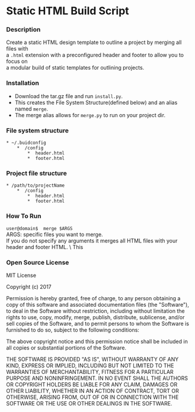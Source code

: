 # Static HTML Build Script

### Description
Create a  static HTML design template to outline a project by merging all files with \
a `.html` extension  with a preconfigured header and footer to allow you to focus on \
 a modular build of static templates for outlining projects.

### Installation
* Download the tar.gz file and run `install.py`.
* This creates the File System Structure(defined below) and an alias named `merge`.
* The merge alias allows for `merge.py` to run on your project dir.

### File system structure
```
* ~/.buidconfig
    *  /config
        *  header.html
        *  footer.html
```
### Project file structure
```
* /path/to/projectName
    *  /config
        *  header.html
        *  footer.html

```
### How To Run
`user@domain$  merge $ARGS`\
ARGS: specific files you want to merge. \
If you do not specify any arguments it merges all HTML files with your header and footer HTML. \ 
This 

### Open Source License
MIT License

Copyright (c) 2017 

Permission is hereby granted, free of charge, to any person obtaining a copy
of this software and associated documentation files (the "Software"), to deal
in the Software without restriction, including without limitation the rights
to use, copy, modify, merge, publish, distribute, sublicense, and/or sell
copies of the Software, and to permit persons to whom the Software is
furnished to do so, subject to the following conditions:

The above copyright notice and this permission notice shall be included in all
copies or substantial portions of the Software.

THE SOFTWARE IS PROVIDED "AS IS", WITHOUT WARRANTY OF ANY KIND, EXPRESS OR
IMPLIED, INCLUDING BUT NOT LIMITED TO THE WARRANTIES OF MERCHANTABILITY,
FITNESS FOR A PARTICULAR PURPOSE AND NONINFRINGEMENT. IN NO EVENT SHALL THE
AUTHORS OR COPYRIGHT HOLDERS BE LIABLE FOR ANY CLAIM, DAMAGES OR OTHER
LIABILITY, WHETHER IN AN ACTION OF CONTRACT, TORT OR OTHERWISE, ARISING FROM,
OUT OF OR IN CONNECTION WITH THE SOFTWARE OR THE USE OR OTHER DEALINGS IN THE
SOFTWARE.